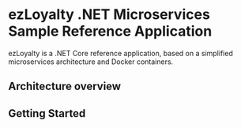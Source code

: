 # ezLoyalty .NET Microservices Sample Reference Application

ezLoyalty is a .NET Core reference application, based on a simplified microservices architecture and Docker containers.

## Architecture overview

## Getting Started
